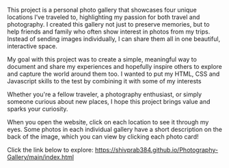 This project is a personal photo gallery that showcases four unique locations I’ve traveled to, highlighting my passion for both travel and photography. I created this gallery not just to preserve memories, but to help friends and family who often show interest in photos from my trips. Instead of sending images individually, I can share them all in one beautiful, interactive space.



My goal with this project was to create a simple, meaningful way to document and share my experiences and hopefully inspire others to explore and capture the world around them too. I wanted to put my HTML, CSS and Javascript skills to the test by combining it with some of my interests


Whether you're a fellow traveler, a photography enthusiast, or simply someone curious about new places, I hope this project brings value and sparks your curiosity.


When you open the website, click on each location to see it through my eyes. Some photos in each individual gallery have a short description on the back of the image, which you can view by clicking each photo card!



Click the link below to explore:
https://shivprab384.github.io/Photography-Gallery/main/index.html
